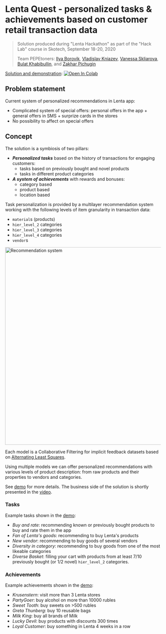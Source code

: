 # Lenta Quest - personalized tasks & achievements based on customer retail transaction data

> Solution produced during "Lenta Hackathon" as part of the "Hack Lab" course in Skotech, September 18-20, 2020
>
> Team PEPEtoners: [Ilya Borovik](https://github.com/ilya16), [Vladislav Kniazev](https://github.com/Vladoskn), [Vanessa Skliarova](https://github.com/Vanessik), [Bulat Khabibullin](https://github.com/Bulichek), and [Zakhar Pichugin](https://github.com/zakharpichugin)

[Solution and demonstration](demo.ipynb): [![Open In Colab](https://colab.research.google.com/assets/colab-badge.svg)](https://colab.research.google.com/github/ilya16/pepe-lenta-quest/blob/master/demo.ipynb)

## Problem statement

Current system of personalized recommendations in Lenta app:
* Complicated system of special offers: personal offers in the app + general offers in SMS + surprize cards in the stores
* No possibility to affect on special offers

## Concept

The solution is a symbiosis of two pillars:
* ***Personalized tasks*** based on the history of transactions for engaging customers:
  * tasks based on previously bought and novel products
  * tasks in different product categories
* ***A system of achievements*** with rewards and bonuses:
  * category based
  * product based
  * location based
  
Task personalization is provided by a multilayer recommendation system working with the following levels of item granularity in transaction data:
* `material`s (products)
* `hier_level_2` categories
* `hier_level_3` categories
* `hier_level_4` categories
* `vendor`s

<img alt="Recommendation system" src="/diagram.png" width="640">

Each model is a Collaborative Filtering for implicit feedback datasets based on [Alternating Least Squares](https://implicit.readthedocs.io/en/latest/als.html).

Using multiple models we can offer personalized recommendations with various levels of product description: from raw products and their properties to vendors and categories.

See [demo](demo.ipynb) for more details. The business side of the solution is shortly presented in the [video](https://youtu.be/KHpbMbEsKXk).

### Tasks 
Example tasks shown in the [demo](demo.ipynb):
* *Buy and rate*: recommending known or previously bought products to buy and rate them in the app
* *Fan of Lenta's goods*: recommending to buy Lenta's products
* *New vendor*: recommending to buy goods of several vendors
* *Diversity in category*: recommending to buy goods from one of the most likeable categories
* *Diverse Basket*: filling your cart with products from at least 7/10 previously bought (or 1/2 novel) `hier_level_2` categories.

### Achievements
Example achievements shown in the [demo](demo.ipynb):
* *Krusenstern*: visit more than 3 Lenta stores
* *PartyGoer*: buy alcohol on more than 10000 rubles
* *Sweet Tooth*: buy sweets on >500 rubles
* *Greta Thunberg*: buy 10 reusable bags
* *Milk King*: buy all brands of Milk
* *Lucky Devil*: buy products with discounts 300 times
* *Loyal Customer*: buy something in Lenta 4 weeks in a row
